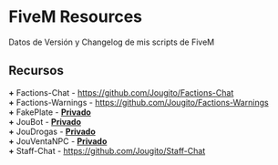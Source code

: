 # FiveM Resources

Datos de Versión y Changelog de mis scripts de FiveM

## Recursos

**+** Factions-Chat - https://github.com/Jougito/Factions-Chat
<br>**+** Factions-Warnings - https://github.com/Jougito/Factions-Warnings
<br>**+** FakePlate - **[Privado](https://github.com/sponsors/Jougito)**
<br>**+** JouBot - **[Privado](https://github.com/sponsors/Jougito)**
<br>**+** JouDrogas - **[Privado](https://github.com/sponsors/Jougito)**
<br>**+** JouVentaNPC - **[Privado](https://github.com/sponsors/Jougito)**
<br>**+** Staff-Chat - https://github.com/Jougito/Staff-Chat
